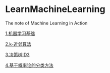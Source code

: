 # LearnMachineLearning
The note of Machine Learning in Action

[1.机器学习基础](src/C1)

[2.k-近邻算法](src/C2)

[3.决策树ID3](src/C3)

[4.基于概率论的分类方法](src/C4)
